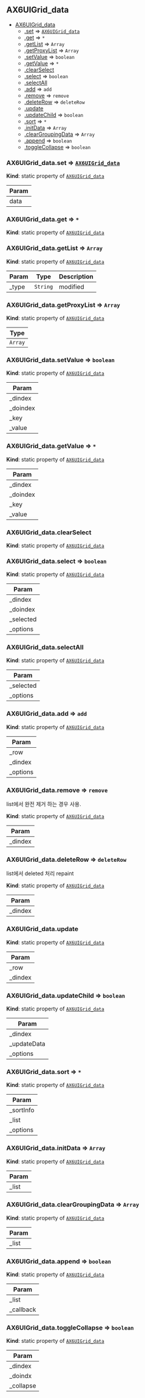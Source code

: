 <a name="module_AX6UIGrid_data"></a>

## AX6UIGrid_data

* [AX6UIGrid_data](#module_AX6UIGrid_data)
    * [.set](#module_AX6UIGrid_data.set) ⇒ <code>[AX6UIGrid_data](#module_AX6UIGrid_data)</code>
    * [.get](#module_AX6UIGrid_data.get) ⇒ <code>\*</code>
    * [.getList](#module_AX6UIGrid_data.getList) ⇒ <code>Array</code>
    * [.getProxyList](#module_AX6UIGrid_data.getProxyList) ⇒ <code>Array</code>
    * [.setValue](#module_AX6UIGrid_data.setValue) ⇒ <code>boolean</code>
    * [.getValue](#module_AX6UIGrid_data.getValue) ⇒ <code>\*</code>
    * [.clearSelect](#module_AX6UIGrid_data.clearSelect)
    * [.select](#module_AX6UIGrid_data.select) ⇒ <code>boolean</code>
    * [.selectAll](#module_AX6UIGrid_data.selectAll)
    * [.add](#module_AX6UIGrid_data.add) ⇒ <code>add</code>
    * [.remove](#module_AX6UIGrid_data.remove) ⇒ <code>remove</code>
    * [.deleteRow](#module_AX6UIGrid_data.deleteRow) ⇒ <code>deleteRow</code>
    * [.update](#module_AX6UIGrid_data.update)
    * [.updateChild](#module_AX6UIGrid_data.updateChild) ⇒ <code>boolean</code>
    * [.sort](#module_AX6UIGrid_data.sort) ⇒ <code>\*</code>
    * [.initData](#module_AX6UIGrid_data.initData) ⇒ <code>Array</code>
    * [.clearGroupingData](#module_AX6UIGrid_data.clearGroupingData) ⇒ <code>Array</code>
    * [.append](#module_AX6UIGrid_data.append) ⇒ <code>boolean</code>
    * [.toggleCollapse](#module_AX6UIGrid_data.toggleCollapse) ⇒ <code>boolean</code>

<a name="module_AX6UIGrid_data.set"></a>

### AX6UIGrid_data.set ⇒ <code>[AX6UIGrid_data](#module_AX6UIGrid_data)</code>
**Kind**: static property of <code>[AX6UIGrid_data](#module_AX6UIGrid_data)</code>  

| Param |
| --- |
| data | 

<a name="module_AX6UIGrid_data.get"></a>

### AX6UIGrid_data.get ⇒ <code>\*</code>
**Kind**: static property of <code>[AX6UIGrid_data](#module_AX6UIGrid_data)</code>  
<a name="module_AX6UIGrid_data.getList"></a>

### AX6UIGrid_data.getList ⇒ <code>Array</code>
**Kind**: static property of <code>[AX6UIGrid_data](#module_AX6UIGrid_data)</code>  

| Param | Type | Description |
| --- | --- | --- |
| _type | <code>String</code> | modified|selected|deleted |

<a name="module_AX6UIGrid_data.getProxyList"></a>

### AX6UIGrid_data.getProxyList ⇒ <code>Array</code>
**Kind**: static property of <code>[AX6UIGrid_data](#module_AX6UIGrid_data)</code>  

| Type |
| --- |
| <code>Array</code> | 

<a name="module_AX6UIGrid_data.setValue"></a>

### AX6UIGrid_data.setValue ⇒ <code>boolean</code>
**Kind**: static property of <code>[AX6UIGrid_data](#module_AX6UIGrid_data)</code>  

| Param |
| --- |
| _dindex | 
| _doindex | 
| _key | 
| _value | 

<a name="module_AX6UIGrid_data.getValue"></a>

### AX6UIGrid_data.getValue ⇒ <code>\*</code>
**Kind**: static property of <code>[AX6UIGrid_data](#module_AX6UIGrid_data)</code>  

| Param |
| --- |
| _dindex | 
| _doindex | 
| _key | 
| _value | 

<a name="module_AX6UIGrid_data.clearSelect"></a>

### AX6UIGrid_data.clearSelect
**Kind**: static property of <code>[AX6UIGrid_data](#module_AX6UIGrid_data)</code>  
<a name="module_AX6UIGrid_data.select"></a>

### AX6UIGrid_data.select ⇒ <code>boolean</code>
**Kind**: static property of <code>[AX6UIGrid_data](#module_AX6UIGrid_data)</code>  

| Param |
| --- |
| _dindex | 
| _doindex | 
| _selected | 
| _options | 

<a name="module_AX6UIGrid_data.selectAll"></a>

### AX6UIGrid_data.selectAll
**Kind**: static property of <code>[AX6UIGrid_data](#module_AX6UIGrid_data)</code>  

| Param |
| --- |
| _selected | 
| _options | 

<a name="module_AX6UIGrid_data.add"></a>

### AX6UIGrid_data.add ⇒ <code>add</code>
**Kind**: static property of <code>[AX6UIGrid_data](#module_AX6UIGrid_data)</code>  

| Param |
| --- |
| _row | 
| _dindex | 
| _options | 

<a name="module_AX6UIGrid_data.remove"></a>

### AX6UIGrid_data.remove ⇒ <code>remove</code>
list에서 완전 제거 하는 경우 사용.

**Kind**: static property of <code>[AX6UIGrid_data](#module_AX6UIGrid_data)</code>  

| Param |
| --- |
| _dindex | 

<a name="module_AX6UIGrid_data.deleteRow"></a>

### AX6UIGrid_data.deleteRow ⇒ <code>deleteRow</code>
list에서 deleted 처리 repaint

**Kind**: static property of <code>[AX6UIGrid_data](#module_AX6UIGrid_data)</code>  

| Param |
| --- |
| _dindex | 

<a name="module_AX6UIGrid_data.update"></a>

### AX6UIGrid_data.update
**Kind**: static property of <code>[AX6UIGrid_data](#module_AX6UIGrid_data)</code>  

| Param |
| --- |
| _row | 
| _dindex | 

<a name="module_AX6UIGrid_data.updateChild"></a>

### AX6UIGrid_data.updateChild ⇒ <code>boolean</code>
**Kind**: static property of <code>[AX6UIGrid_data](#module_AX6UIGrid_data)</code>  

| Param |
| --- |
| _dindex | 
| _updateData | 
| _options | 

<a name="module_AX6UIGrid_data.sort"></a>

### AX6UIGrid_data.sort ⇒ <code>\*</code>
**Kind**: static property of <code>[AX6UIGrid_data](#module_AX6UIGrid_data)</code>  

| Param |
| --- |
| _sortInfo | 
| _list | 
| _options | 

<a name="module_AX6UIGrid_data.initData"></a>

### AX6UIGrid_data.initData ⇒ <code>Array</code>
**Kind**: static property of <code>[AX6UIGrid_data](#module_AX6UIGrid_data)</code>  

| Param |
| --- |
| _list | 

<a name="module_AX6UIGrid_data.clearGroupingData"></a>

### AX6UIGrid_data.clearGroupingData ⇒ <code>Array</code>
**Kind**: static property of <code>[AX6UIGrid_data](#module_AX6UIGrid_data)</code>  

| Param |
| --- |
| _list | 

<a name="module_AX6UIGrid_data.append"></a>

### AX6UIGrid_data.append ⇒ <code>boolean</code>
**Kind**: static property of <code>[AX6UIGrid_data](#module_AX6UIGrid_data)</code>  

| Param |
| --- |
| _list | 
| _callback | 

<a name="module_AX6UIGrid_data.toggleCollapse"></a>

### AX6UIGrid_data.toggleCollapse ⇒ <code>boolean</code>
**Kind**: static property of <code>[AX6UIGrid_data](#module_AX6UIGrid_data)</code>  

| Param |
| --- |
| _dindex | 
| _doindx | 
| _collapse | 

